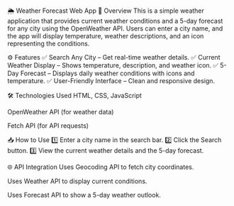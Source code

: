 🌦️ Weather Forecast Web App
📌 Overview
This is a simple weather application that provides current weather conditions and a 5-day forecast for any city using the OpenWeather API. Users can enter a city name, and the app will display temperature, weather descriptions, and an icon representing the conditions.

⚙️ Features
✅ Search Any City – Get real-time weather details.
✅ Current Weather Display – Shows temperature, description, and weather icon.
✅ 5-Day Forecast – Displays daily weather conditions with icons and temperature.
✅ User-Friendly Interface – Clean and responsive design.

🛠️ Technologies Used
HTML, CSS, JavaScript

OpenWeather API (for weather data)

Fetch API (for API requests)

📥 How to Use
1️⃣ Enter a city name in the search bar.
2️⃣ Click the Search button.
3️⃣ View the current weather details and the 5-day forecast.

🌐 API Integration
Uses Geocoding API to fetch city coordinates.

Uses Weather API to display current conditions.

Uses Forecast API to show a 5-day weather outlook.
